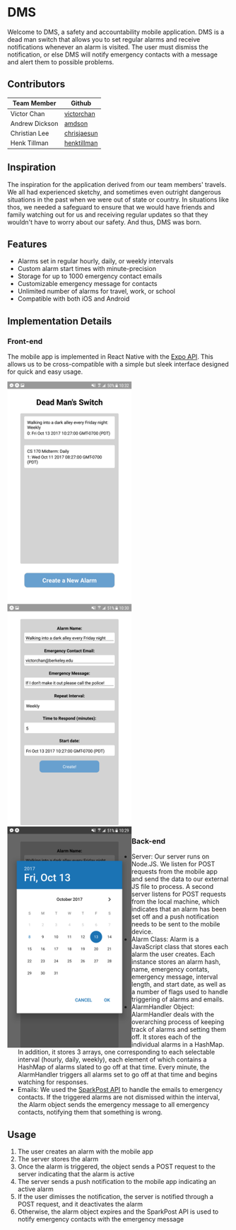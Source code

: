 # DMS

Welcome to DMS, a safety and accountability mobile application. DMS is a dead man switch that allows you to set regular alarms and receive notifications whenever an alarm is visited. The user must dismiss the notification, or else DMS will notify emergency contacts with a message and alert them to possible problems.

## Contributors

| Team Member | Github |
| ----------- | ------ |
| Victor Chan | [victorchan](http://github.com/victorchan314) |
| Andrew Dickson | [amdson](http://github.com/amdson) |
| Christian Lee | [chrisjaesun](http://github.com/chrisjaesun) |
| Henk Tillman | [henktillman](http://github.com/henktillman) |

## Inspiration

The inspiration for the application derived from our team members' travels. We all had experienced sketchy, and sometimes even outright dangerous situations in the past when we were out of state or country. In situations like thos, we needed a safeguard to ensure that we would have friends and family watching out for us and receiving regular updates so that they wouldn't have to worry about our safety. And thus, DMS was born.

## Features

- Alarms set in regular hourly, daily, or weekly intervals
- Custom alarm start times with minute-precision
- Storage for up to 1000 emergency contact emails
- Customizable emergency message for contacts
- Unlimited number of alarms for travel, work, or school
- Compatible with both iOS and Android

## Implementation Details

### Front-end

The mobile app is implemented in React Native with the [Expo API](https://expo.io/). This allows us to be cross-compatible with a simple but sleek interface designed for quick and easy usage.

<!--![List of alarms](alarms.png)
![Creating an alarm](create.png)
![Selecting the start date](date.png)-->
<img src="alarms.png" alt="List of alarms" height="500px">
<img src="create.png" alt="Creating an alarm" height="500px">
<img src="date.png" alt="Selecting the start date" height="500px" style="float:left;">

### Back-end

- Server: Our server runs on Node.JS. We listen for POST requests from the mobile app and send the data to our external JS file to process. A second server listens for POST requests from the local machine, which indicates that an alarm has been set off and a push notification needs to be sent to the mobile device.
- Alarm Class: Alarm is a JavaScript class that stores each alarm the user creates. Each instance stores an alarm hash, name, emergency contats, emergency message, interval length, and start date, as well as a number of flags used to handle triggering of alarms and emails.
- AlarmHandler Object: AlarmHandler deals with the overarching process of keeping track of alarms and setting them off. It stores each of the individual alarms in a HashMap. In addition, it stores 3 arrays, one corresponding to each selectable interval (hourly, daily, weekly), each element of which contains a HashMap of alarms slated to go off at that time. Every minute, the AlarmHandler triggers all alarms set to go off at that time and begins watching for responses.
- Emails: We used the [SparkPost API](https://www.sparkpost.com/) to handle the emails to emergency contacts. If the triggered alarms are not dismissed within the interval, the Alarm object sends the emergency message to all emergency contacts, notifying them that something is wrong.

## Usage

1. The user creates an alarm with the mobile app
2. The server stores the alarm
3. Once the alarm is triggered, the object sends a POST request to the server indicating that the alarm is active
4. The server sends a push notification to the mobile app indicating an active alarm
5. If the user dimisses the notification, the server is notified through a POST request, and it deactivates the alarm
6. Otherwise, the alarm object expires and the SparkPost API is used to notify emergency contacts with the emergency message
